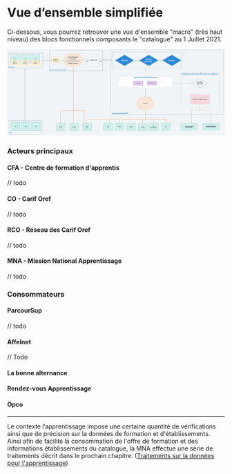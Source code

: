 # Vue d’ensemble simplifiée

Ci-dessous, vous pourrez retrouver une vue d'ensemble "macro" \(très haut niveau\) des blocs fonctionnels composants le "catalogue" au 1 Juillet 2021. 

![](../.gitbook/assets/architecture-technique-juill-2021-2x-1-.png)

### Acteurs principaux 

#### CFA - Centre de formation d'apprentis

// todo

#### CO - Carif Oref

// todo

#### RCO - Réseau des Carif Oref 

// todo

#### MNA - Mission National Apprentissage

// todo

### Consommateurs 

#### ParcourSup

// todo

#### Affelnet

// Todo

#### La bonne alternance

#### Rendez-vous Apprentissage 

#### Opco

--------------------------------------------------------------------------------------------------

Le contexte l’apprentissage impose une certaine quantité de vérifications ainsi que de précision sur la données de formation et d'établissements. Ainsi afin de facilité la consommation de l'offre de formation et des informations établissements du catalogue, la MNA effectue une série de traitements décrit dans le prochain chapitre. \([Traitements sur la données pour l'apprentissage](traitements-sur-la-donnees-pour-lapprentissage-en-cours/)\) 

